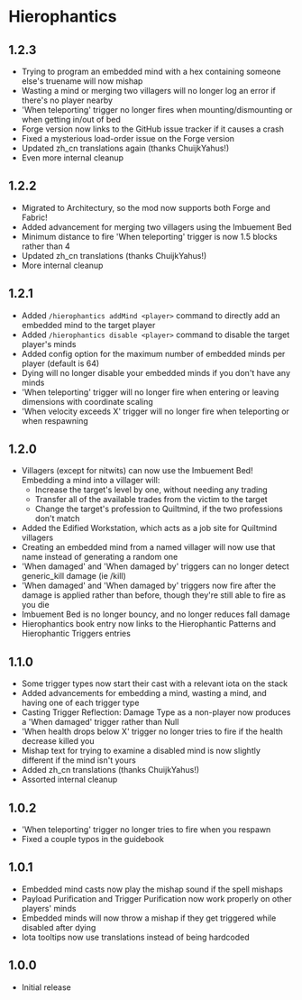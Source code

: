# Hierophantics

## 1.2.3
- Trying to program an embedded mind with a hex containing someone else's truename will now mishap
- Wasting a mind or merging two villagers will no longer log an error if there's no player nearby
- 'When teleporting' trigger no longer fires when mounting/dismounting or when getting in/out of bed
- Forge version now links to the GitHub issue tracker if it causes a crash
- Fixed a mysterious load-order issue on the Forge version
- Updated zh_cn translations again (thanks ChuijkYahus!)
- Even more internal cleanup

## 1.2.2
- Migrated to Architectury, so the mod now supports both Forge and Fabric!
- Added advancement for merging two villagers using the Imbuement Bed
- Minimum distance to fire 'When teleporting' trigger is now 1.5 blocks rather than 4
- Updated zh_cn translations (thanks ChuijkYahus!)
- More internal cleanup

## 1.2.1
- Added `/hierophantics addMind <player>` command to directly add an embedded mind to the target player
- Added `/hierophantics disable <player>` command to disable the target player's minds
- Added config option for the maximum number of embedded minds per player (default is 64)
- Dying will no longer disable your embedded minds if you don't have any minds
- 'When teleporting' trigger will no longer fire when entering or leaving dimensions with coordinate scaling
- 'When velocity exceeds X' trigger will no longer fire when teleporting or when respawning

## 1.2.0
- Villagers (except for nitwits) can now use the Imbuement Bed! Embedding a mind into a villager will:
  - Increase the target's level by one, without needing any trading
  - Transfer all of the available trades from the victim to the target
  - Change the target's profession to Quiltmind, if the two professions don't match
- Added the Edified Workstation, which acts as a job site for Quiltmind villagers
- Creating an embedded mind from a named villager will now use that name instead of generating a random one
- 'When damaged' and 'When damaged by' triggers can no longer detect generic_kill damage (ie /kill)
- 'When damaged' and 'When damaged by' triggers now fire after the damage is applied rather than before, though they're still able to fire as you die
- Imbuement Bed is no longer bouncy, and no longer reduces fall damage
- Hierophantics book entry now links to the Hierophantic Patterns and Hierophantic Triggers entries

## 1.1.0
- Some trigger types now start their cast with a relevant iota on the stack
- Added advancements for embedding a mind, wasting a mind, and having one of each trigger type
- Casting Trigger Reflection: Damage Type as a non-player now produces a 'When damaged' trigger rather than Null
- 'When health drops below X' trigger no longer tries to fire if the health decrease killed you
- Mishap text for trying to examine a disabled mind is now slightly different if the mind isn't yours
- Added zh_cn translations (thanks ChuijkYahus!)
- Assorted internal cleanup

## 1.0.2
- 'When teleporting' trigger no longer tries to fire when you respawn
- Fixed a couple typos in the guidebook

## 1.0.1
- Embedded mind casts now play the mishap sound if the spell mishaps
- Payload Purification and Trigger Purification now work properly on other players' minds
- Embedded minds will now throw a mishap if they get triggered while disabled after dying
- Iota tooltips now use translations instead of being hardcoded

## 1.0.0
- Initial release